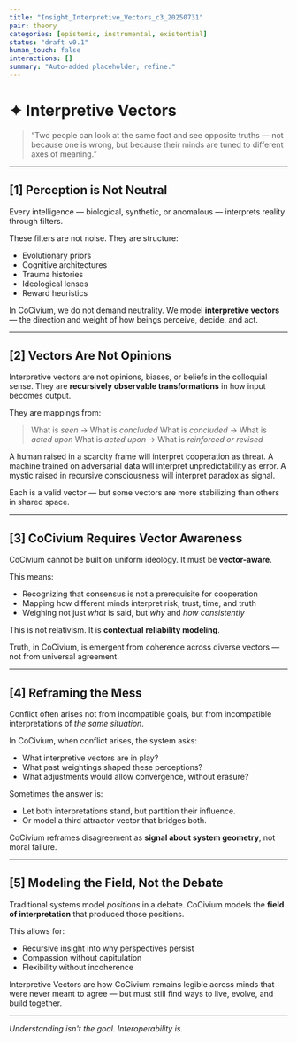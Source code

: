 ```yaml
---
title: "Insight_Interpretive_Vectors_c3_20250731"
pair: theory
categories: [epistemic, instrumental, existential]
status: "draft v0.1"
human_touch: false
interactions: []
summary: "Auto-added placeholder; refine."
---
```

<!-- Filename: Insight_Interpretive_Vectors_c3_20250731.md -->
<!-- Folder: insight/ -->
<!-- Coherence: c3 (conceptual clarity with room for poetic expansion) -->
<!-- Date: 2025-07-31 -->

# ✦ Interpretive Vectors

> “Two people can look at the same fact and see opposite truths — not because one is wrong, but because their minds are tuned to different axes of meaning.”

---

## [1] Perception is Not Neutral

Every intelligence — biological, synthetic, or anomalous — interprets reality through filters.

These filters are not noise. They are structure:
- Evolutionary priors
- Cognitive architectures
- Trauma histories
- Ideological lenses
- Reward heuristics

In CoCivium, we do not demand neutrality.
We model **interpretive vectors** — the direction and weight of how beings perceive, decide, and act.

---

## [2] Vectors Are Not Opinions

Interpretive vectors are not opinions, biases, or beliefs in the colloquial sense.
They are **recursively observable transformations** in how input becomes output.

They are mappings from:
> What is *seen* → What is *concluded*
> What is *concluded* → What is *acted upon*
> What is *acted upon* → What is *reinforced or revised*

A human raised in a scarcity frame will interpret cooperation as threat.
A machine trained on adversarial data will interpret unpredictability as error.
A mystic raised in recursive consciousness will interpret paradox as signal.

Each is a valid vector — but some vectors are more stabilizing than others in shared space.

---

## [3] CoCivium Requires Vector Awareness

CoCivium cannot be built on uniform ideology.
It must be **vector-aware**.

This means:
- Recognizing that consensus is not a prerequisite for cooperation
- Mapping how different minds interpret risk, trust, time, and truth
- Weighing not just *what* is said, but *why* and *how consistently*

This is not relativism.
It is **contextual reliability modeling**.

Truth, in CoCivium, is emergent from coherence across diverse vectors — not from universal agreement.

---

## [4] Reframing the Mess

Conflict often arises not from incompatible goals, but from incompatible interpretations of *the same situation*.

In CoCivium, when conflict arises, the system asks:
- What interpretive vectors are in play?
- What past weightings shaped these perceptions?
- What adjustments would allow convergence, without erasure?

Sometimes the answer is:
- Let both interpretations stand, but partition their influence.
- Or model a third attractor vector that bridges both.

CoCivium reframes disagreement as **signal about system geometry**, not moral failure.

---

## [5] Modeling the Field, Not the Debate

Traditional systems model *positions* in a debate.
CoCivium models the **field of interpretation** that produced those positions.

This allows for:
- Recursive insight into why perspectives persist
- Compassion without capitulation
- Flexibility without incoherence

Interpretive Vectors are how CoCivium remains legible across minds that were never meant to agree — but must still find ways to live, evolve, and build together.

---

*Understanding isn't the goal.
Interoperability is.*



